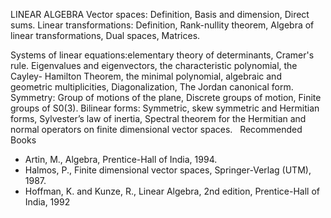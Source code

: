 ---
---
LINEAR ALGEBRA
Vector spaces: Definition, Basis and dimension, Direct sums.
Linear transformations: Definition, Rank-nullity theorem, Algebra of linear
transformations, Dual spaces, Matrices.

Systems of linear equations:elementary theory of determinants, Cramer's rule.
Eigenvalues and eigenvectors, the characteristic polynomial, the Cayley-
Hamilton Theorem, the minimal polynomial, algebraic and geometric
multiplicities, Diagonalization, The Jordan canonical form.
Symmetry: Group of motions of the plane, Discrete groups of motion, Finite
groups of S0(3).
Bilinear forms: Symmetric, skew symmetric and Hermitian forms, Sylvester’s law
of inertia, Spectral theorem for the Hermitian and normal operators on finite
dimensional vector spaces.
 
Recommended Books

* Artin, M., Algebra, Prentice-Hall of India, 1994.
* Halmos, P., Finite dimensional vector spaces, Springer-Verlag (UTM), 1987.
* Hoffman, K. and Kunze, R., Linear Algebra, 2nd edition, Prentice-Hall of
  India, 1992

